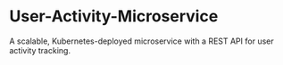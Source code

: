 # User-Activity-Microservice
A scalable, Kubernetes-deployed microservice with a REST API for user activity tracking.

